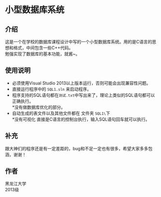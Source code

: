 小型数据库系统
==============

介绍
--------------

这是一个在学校的数据库课程设计中写的一个小型数据库系统。用的是C语言的思想和格式，中间包含一些C++代码。  
勉强实现了数据库的基本功能，就酱~。

使用说明
--------------

* 必须使用Visual Studio 2013以上版本运行，否则可能会出现兼容性问题。  
* 直接运行程序中的 `SQL1.sln` 来启动程序。  
* 程序支持的SQL语句都在`测试.txt`中写出来了，理论上类似的SQL语句都可以正确执行。  
*没有做数据库优化的部分。
* 自动生成的表文件以及其他文件都在 文件夹 `SQL1\`下  
*没有可视化 直接是C语言的控制台执行，输入SQL语句回车就可以执行。

补充
--------------
跟大神们的程序还是有一定差距的，bug和不足一定也有很多，希望大家多多包涵，谢谢！

作者
--------------
黑龙江大学  
2013级  
